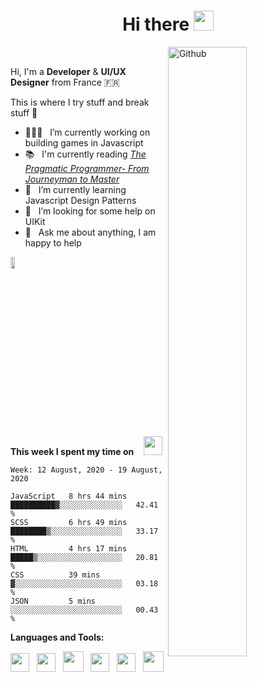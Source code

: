 <h1 align="center">Hi there <img src="https://github.com/blackcater/blackcater/raw/master/images/Hi.gif" height="32" /></h1>

<!-- Any image aligned to the right. Beware the width -->
<img width="50%" align="right" alt="Github" src="https://static.dribbble.com/users/2187949/screenshots/13965738/media/a7264b30e5da7df844f9ff61e68e7a1d.jpg"/>

<br/>

Hi, I'm a **Developer** & **UI/UX Designer** from France 🇫🇷 

This is where I try stuff and break stuff :rofl:




- 👨🏽‍💻 &nbsp; I’m currently working on building games in Javascript
- 📚 &nbsp; I'm currently reading [*The Pragmatic Programmer- From Journeyman to Master*](https://www.amazon.com/Pragmatic-Programmer-journey-mastery-Anniversary/dp/0135957052/ref=pd_lpo_14_t_0/138-5010789-3342855?_encoding=UTF8&pd_rd_i=0135957052&pd_rd_r=6f1e3431-a022-4020-b774-c8bc9f74b321&pd_rd_w=MPVbQ&pd_rd_wg=TtLAm&pf_rd_p=7b36d496-f366-4631-94d3-61b87b52511b&pf_rd_r=QT0P7N7Z4X1G3M6KZM7Z&psc=1&refRID=QT0P7N7Z4X1G3M6KZM7Z)
- 🌱 &nbsp; I’m currently learning Javascript Design Patterns
- 🤔 &nbsp; I’m looking for some help on UIKit
- 💬 &nbsp; Ask me about anything, I am happy to help


<a href="https://www.linkedin.com/in/jean-marc-bissick-945b3a153/">
  <img src="https://www.cbronline.com/wp-content/uploads/2016/06/linkedin.jpg" height="7%" ; width="12%" ;></img></a>

<!-- <img src="https://media.giphy.com/media/VgCDAzcKvsR6OM0uWg/giphy.gif" width="50"> -->

**This week I spent my time on** &nbsp;&nbsp; <img src="https://i.imgur.com/SGcBeE9.gif" width="30">

<!--START_SECTION:waka-->
```text
Week: 12 August, 2020 - 19 August, 2020

JavaScript   8 hrs 44 mins   ██████████▓░░░░░░░░░░░░░░   42.41 % 
SCSS         6 hrs 49 mins   ████████▒░░░░░░░░░░░░░░░░   33.17 % 
HTML         4 hrs 17 mins   █████▒░░░░░░░░░░░░░░░░░░░   20.81 % 
CSS          39 mins         ▓░░░░░░░░░░░░░░░░░░░░░░░░   03.18 % 
JSON         5 mins          ░░░░░░░░░░░░░░░░░░░░░░░░░   00.43 % 
```
<!--END_SECTION:waka-->


**Languages and Tools:**

<!-- <a href="#" alt="reactjs"><code><img height="20" src="https://svgshare.com/i/NWx.svg"></code></a> -->

<!--
<a href="#" alt="javascript"><code><img height="30" src="https://github.com/blackcater/blackcater/raw/master/images/logo-javascript.svg"></code></a>
<a href="#" alt="typescript"><code><img height="30" src="https://github.com/blackcater/blackcater/raw/master/images/logo-typescript.svg"></code></a>
<a href="#" alt="nodejs"><code><img height="30" src="https://github.com/blackcater/blackcater/raw/master/images/logo-nodejs.svg"></code></a>
<a href="#" alt="deno"><code><img height="30" src="https://github.com/blackcater/blackcater/raw/master/images/logo-deno.svg"></code></a>
<a href="#" alt="swift"><code><img height="30" src="https://svgshare.com/i/NWS.svg"></code></a>
-->

<a href="#" alt="javascript"><img height="30" src="https://github.com/blackcater/blackcater/raw/master/images/logo-javascript.svg"></a>&nbsp;&nbsp;
<a href="#" alt="typescript"><img height="30" src="https://github.com/blackcater/blackcater/raw/master/images/logo-typescript.svg"></a>&nbsp;&nbsp;
<a href="#" alt="nodejs"><img height="33" src="https://github.com/blackcater/blackcater/raw/master/images/logo-nodejs.svg"></a>&nbsp;&nbsp;
<a href="#" alt="deno"><img height="30" src="https://github.com/blackcater/blackcater/raw/master/images/logo-deno.svg"></a>&nbsp;&nbsp;
<a href="#" alt="swift"><img height="30" src="https://svgshare.com/i/NWS.svg"></a>&nbsp;&nbsp;
<a href="#" alt="gulp"><img height="33" src="https://cdn.iconscout.com/icon/free/png-512/gulp-226000.png"></a>&nbsp;&nbsp;

